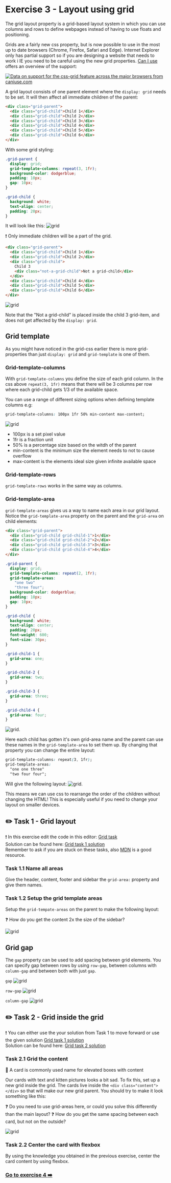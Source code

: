 # Exercise 3 - Layout using grid

The grid layout property is a grid-based layout system in which you can use columns and rows to define webpages instead of having to use floats and positioning.

Grids are a fairly new css property, but is now possible to use in the most up to date browsers (Chrome, Firefox, Safari and Edge). Internet Explorer only has partial support so if you are designing a website that needs to work i IE you need to be careful using the new grid properties. [Can I use](https://caniuse.com/) offers an overview of the support:

<a href="http://caniuse.com/#feat=css-grid">
<picture>
<source type="image/webp" srcset="https://caniuse.bitsofco.de/image/css-grid.webp">
<img src="https://caniuse.bitsofco.de/image/css-grid.png" alt="Data on support for the css-grid feature across the major browsers from caniuse.com">
</picture>
</a>

A grid layout consists of one parent element where the `display: grid` needs to be set. It will then affect all immediate children of the parent:

```html
<div class="grid-parent">
  <div class="grid-child">Child 1</div>
  <div class="grid-child">Child 2</div>
  <div class="grid-child">Child 3</div>
  <div class="grid-child">Child 4</div>
  <div class="grid-child">Child 5</div>
  <div class="grid-child">Child 6</div>
</div>
```

With some grid styling:

```css
.grid-parent {
  display: grid;
  grid-template-columns: repeat(3, 1fr);
  background-color: dodgerblue;
  padding: 10px;
  gap: 10px;
}

.grid-child {
  background: white;
  text-align: center;
  padding: 20px;
}
```

It will look like this:
![grid](images/grid.jpg)

:exclamation: Only immediate children will be a part of the grid.

```html
<div class="grid-parent">
  <div class="grid-child">Child 1</div>
  <div class="grid-child">Child 2</div>
  <div class="grid-child">
    Child 3
    <div class="not-a-grid-child">Not a grid-child</div>
  </div>
  <div class="grid-child">Child 4</div>
  <div class="grid-child">Child 5</div>
  <div class="grid-child">Child 6</div>
</div>
```

![grid](images/grid-not-child.jpg)

Note that the "Not a grid-child" is placed inside the child 3 grid-item, and does not get affected by the `display: grid`.

## Grid template

As you might have noticed in the grid-css earlier there is more grid-properties than just `display: grid` and `grid-template` is one of them.

### Grid-template-columns

With `grid-template-columns` you define the size of each grid column. In the css above `repeat(3, 1fr)` means that there will be 3 columns per row where each grid-child gets 1/3 of the available space.

You can use a range of different sizing options when defining template columns e.g:

```css
grid-template-columns: 100px 1fr 50% min-content max-content;
```

![grid](images/sizing.jpg)

- 100px is a set pixel value
- 1fr is a fraction unit
- 50% is a percentage size based on the witdh of the parent
- min-content is the minimum size the element needs to not to cause overflow
- max-content is the elements ideal size given infinite available space

### Grid-template-rows

`grid-template-rows` works in the same way as columns.

### Grid-template-area

`grid-template-areas` gives us a way to name each area in our grid layout. Notice the `grid-template-area` property on the parent and the `grid-area` on child elements:

```html
<div class="grid-parent">
  <div class="grid-child grid-child-1">1</div>
  <div class="grid-child grid-child-2">2</div>
  <div class="grid-child grid-child-3">3</div>
  <div class="grid-child grid-child-4">4</div>
</div>
```

```css
.grid-parent {
  display: grid;
  grid-template-columns: repeat(2, 1fr);
  grid-template-areas:
    "one two"
    "three four";
  background-color: dodgerblue;
  padding: 10px;
  gap: 10px;
}

.grid-child {
  background: white;
  text-align: center;
  padding: 20px;
  font-weight: 600;
  font-size: 30px;
}

.grid-child-1 {
  grid-area: one;
}

.grid-child-2 {
  grid-area: two;
}

.grid-child-3 {
  grid-area: three;
}

.grid-child-4 {
  grid-area: four;
}
```

![grid](images/grid-area-1.jpg).

Here each child has gotten it's own grid-area name and the parent can use these names in the `grid-template-area` to set them up. By changing that property you can change the entire layout:

```css
grid-template-columns: repeat(3, 1fr);
grid-template-areas:
  "one one three"
  "two four four";
```

Will give the following layout:
![grid](images/grid-area-51.jpg).

This means we can use css to rearrange the order of the children without changing the HTML! This is especially useful if you need to change your layout on smaller devices.

## :pencil2: Task 1 - Grid layout

:exclamation: In this exercise edit the code in this editor: [Grid task](https://codepen.io/grynag/pen/XWWBWww)  
Solution can be found here: [Grid task 1 solution](https://codepen.io/grynag/pen/abbjzYZ)  
Remember to ask if you are stuck on these tasks, also [MDN](https://developer.mozilla.org/en-US/docs/Web/CSS) is a good resource.

### Task 1.1 Name all areas

Give the header, content, footer and sidebar the `grid-area:` property and give them names.

### Task 1.2 Setup the grid template areas

Setup the `grid-tempate-areas` on the parent to make the following layout:

:question: How do you get the content 2x the size of the sidebar?

![grid](images/layout.png)

## Grid gap

The `gap` property can be used to add spacing between grid elements. You can specify gap between rows by using `row-gap`, between columns with `column-gap` and between both with just `gap`.

`gap`
![grid](images/gap.jpg)

`row-gap`
![grid](images/row-gap.jpg)

`column-gap`
![grid](images/column-gap.jpg)

## :pencil2: Task 2 - Grid inside the grid

:exclamation: You can either use the your solution from Task 1 to move forward or use the given solution [Grid task 1 solution](https://codepen.io/grynag/pen/BaaPyxO)  
Solution can be found here: [Grid task 2 solution](https://codepen.io/taranger/pen/drjYGq)

### Task 2.1 Grid the content

:book: A card is commonly used name for elevated boxes with content

Our cards with text and kitten pictures looks a bit sad. To fix this, set up a new grid inside the grid.
The cards live inside the `<div class="content"></div>` so that will make our new grid parent. You should try to make it look something like this:

:question: Do you need to use grid-areas here, or could you solve this differently than the main layout?
:question: How do you get the same spacing between each card, but not on the outside?

![grid](images/grid-cards.jpg)

### Task 2.2 Center the card with flexbox

By using the knowledge you obtained in the previous exercise, center the card content by using flexbox.

### [Go to exercise 4 :arrow_right:](../exercise-4/readme.md)
